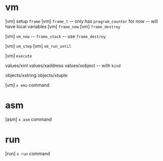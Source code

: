 # vm

[vm] setup `frame`
[vm] `frame_t` -- only has `program_counter` for now -- will have local variables
[vm] `frame_new`
[vm] `frame_destroy`

[vm] `vm_new` -- `frame_stack` -- use `frame_destroy`

[vm] `vm_step`
[vm] `vm_run_until`

[vm] `execute`

values/xint
values/xaddress
values/xobject -- with `kind`

objects/xstring
objects/xtuple

[vm] `x emu` command

# asm

[asm] `x asm` command

# run

[run] `x run` command
